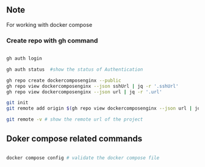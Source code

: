 ## Note
For working with docker compose

### Create repo with gh command 


```bash

gh auth login

gh auth status  #show the status of Authentication

gh repo create dockercomposenginx --public 
gh repo view dockercomposenginx --json sshUrl | jq -r '.sshUrl'
gh repo view dockercomposenginx --json url | jq -r '.url'

git init 
git remote add origin $(gh repo view dockercomposenginx --json url | jq -r '.url')

git remote -v # show the remote url of the project

```


## Doker compose related commands

```bash

docker compose config # validate the docker compose file

```